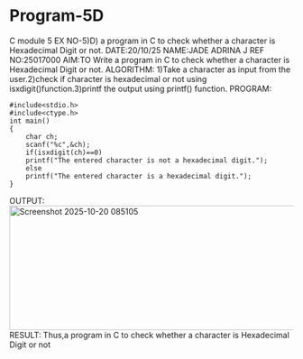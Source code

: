 # Program-5D
C module 5
EX NO-5)D) a program in C to check whether a character is Hexadecimal Digit or not.
DATE:20/10/25
NAME:JADE ADRINA J
REF NO:25017000
AIM:TO Write a program in C to check whether a character is Hexadecimal Digit or not.
ALGORITHM:
1)Take a character as input from the user.2)check if character is hexadecimal or not using isxdigit()function.3)printf the output using printf() function.
PROGRAM:
```
#include<stdio.h>
#include<ctype.h>
int main()
{
    char ch;
    scanf("%c",&ch);
    if(isxdigit(ch)==0)
    printf("The entered character is not a hexadecimal digit.");
    else
    printf("The entered character is a hexadecimal digit.");
}
```
OUTPUT:
<img width="1172" height="221" alt="Screenshot 2025-10-20 085105" src="https://github.com/user-attachments/assets/a5e98399-a752-471a-a5a1-e771ffc7efa9" />
RESULT:
Thus,a program in C to check whether a character is Hexadecimal Digit or not 
